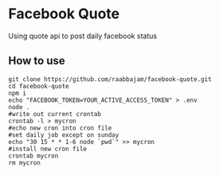 # Facebook Quote

Using quote api to post daily facebook status

## How to use

```
git clone https://github.com/raabbajam/facebook-quote.git
cd facebook-quote
npm i
echo "FACEBOOK_TOKEN=YOUR_ACTIVE_ACCESS_TOKEN" > .env
node .
#write out current crontab
crontab -l > mycron
#echo new cron into cron file
#set daily job except on sunday
echo "30 15 * * 1-6 node `pwd`" >> mycron
#install new cron file
crontab mycron
rm mycron
```
